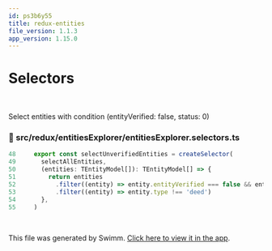 ```yaml
---
id: ps3b6y55
title: redux-entities
file_version: 1.1.3
app_version: 1.15.0
---
```


# Selectors

<br/>

Select entities with condition (entityVerified: false, status: 0)
<!-- NOTE-swimm-snippet: the lines below link your snippet to Swimm -->
### 📄 src/redux/entitiesExplorer/entitiesExplorer.selectors.ts
```typescript
48     export const selectUnverifiedEntities = createSelector(
49       selectAllEntities,
50       (entities: TEntityModel[]): TEntityModel[] => {
51         return entities
52           .filter((entity) => entity.entityVerified === false && entity.status === 0)
53           .filter((entity) => entity.type !== 'deed')
54       },
55     )
```

<br/>

This file was generated by Swimm. [Click here to view it in the app](https://app.swimm.io/repos/Z2l0aHViJTNBJTNBaXhvLXdlYmNsaWVudCUzQSUzQWl4b2ZvdW5kYXRpb24=/docs/ps3b6y55).
